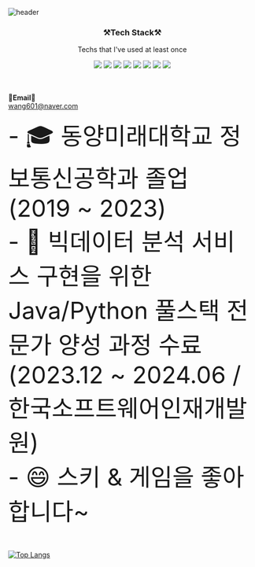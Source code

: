![header](https://capsule-render.vercel.app/api?type=rounded&color=gradient&height=200&section=footer&text=Hello!!&fontSize=80)

<h3 align="center">⚒️Tech Stack⚒️</h3>

<p align="center"> Techs that I've used at least once </p>

<p align="center">
<img src="https://img.shields.io/badge/C-a8b8cc?style=flat-square&logo=C&logoColor=white"/>
<img src="https://img.shields.io/badge/Java-3e606e?style=flat-square&logo=Java&logoColor=white"/>
<img src="https://img.shields.io/badge/Python-3766AB?style=flat-square&logo=Python&logoColor=white"/> 
<img src="https://img.shields.io/badge/JavaScript-ffb13b?style=flat-square&logo=JavaScript&logoColor=white"/>
<img src="https://img.shields.io/badge/HTML5-e5ba1f?style=flat-square&logo=HTML5&logoColor=white"/>
<img src="https://img.shields.io/badge/JQuery-13b38a?style=flat-square&logo=JQuery&logoColor=white"/>
<img src="https://img.shields.io/badge/SpringBoot-6cb33f?style=flat-square&logo=SpringBoot&logoColor=white"/>
<img src="https://img.shields.io/badge/Oracle-db3552?style=flat-square&logo=Oracle&logoColor=white"/>

<br><br>
<Strong>📧Email📧</Strong><br>wang601@naver.com<br>
</p>

<font size=10>
- 🎓 동양미래대학교 정보통신공학과 졸업 (2019 ~ 2023)<br>
- 🌱 빅데이터 분석 서비스 구현을 위한 Java/Python 풀스택 전문가 양성 과정 수료 (2023.12 ~ 2024.06 / 한국소프트웨어인재개발원)<br>
- 😄 스키 & 게임을 좋아합니다~
</font>

<br><br>
[![Top Langs](https://github-readme-stats.vercel.app/api/top-langs/?username=daskuku&layout=compact)](https://github.com/anuraghazra/github-readme-stats)
